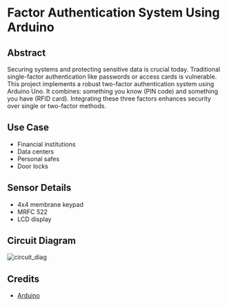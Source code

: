 # Factor Authentication System Using Arduino

## Abstract
Securing systems and protecting sensitive data is crucial today. Traditional single-factor authentication like passwords or access cards is vulnerable. This project implements a robust two-factor authentication system using Arduino Uno. It combines: something you know (PIN code) and something you have (RFID card). Integrating these three factors enhances security over single or two-factor methods.

## Use Case
- Financial institutions
- Data centers
- Personal safes
- Door locks

## Sensor Details
- 4x4 membrane keypad
- MRFC 522
- LCD display

## Circuit Diagram
![circuit_diag](https://github.com/SupratikV/2fa-arduino/assets/76445159/d153f028-6d2e-484c-a867-3aa83bfa363b)



## Credits
- [Arduino](https://www.arduino.cc/)
